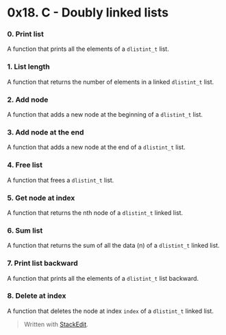 # 0x18. C - Doubly linked lists
### 0. Print list
A function that prints all the elements of a `dlistint_t` list.
### 1. List length
 A function that returns the number of elements in a linked `dlistint_t` list.
### 2. Add node
A function that adds a new node at the beginning of a `dlistint_t` list.
### 3. Add node at the end
 A function that adds a new node at the end of a `dlistint_t` list.
### 4. Free list
A function that frees a `dlistint_t` list.
### 5. Get node at index
A function that returns the nth node of a `dlistint_t` linked list.
### 6. Sum list
A function that returns the sum of all the data (n) of a `dlistint_t` linked list.
### 7. Print list backward
A function that prints all the elements of a `dlistint_t` list backward.
### 8. Delete at index
A function that deletes the node at index `index` of a `dlistint_t` linked list.
 
> Written with [StackEdit](https://stackedit.io/).

